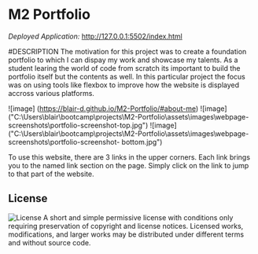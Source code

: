 # M2 Portfolio
*Deployed Application:* http://127.0.0.1:5502/index.html

#DESCRIPTION
The motivation for this project was to create a foundation portfolio to which I can dispay my work and showcase my talents. As a student learing the world of code from scratch its important to build the portfolio itself but the contents as well. In this particular project the focus was on using tools like flexbox to improve how the website is displayed accross various platforms. 

![image] (https://blair-d.github.io/M2-Portfolio/#about-me)
![image] ("C:\Users\blair\bootcamp\projects\M2-Portfolio\assets\images\webpage-screenshots\portfolio-screenshot-top.jpg") 
![image] ("C:\Users\blair\bootcamp\projects\M2-Portfolio\assets\images\webpage-screenshots\portfolio-screenshot- bottom.jpg")

To use this website, there are 3 links in the upper corners. Each link brings you to the named link section on the page. Simply click on the link to jump to that part of the website.


 

## License
![License](https://img.shields.io/badge/License-MIT-yellow.svg)
A short and simple permissive license with conditions only requiring preservation of copyright and license notices. Licensed works, modifications, and larger works may be distributed under different terms and without source code.
